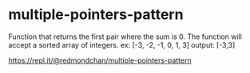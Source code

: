 # multiple-pointers-pattern

Function that returns the first pair where the sum is 0. The function will accept a sorted array of integers. ex: [-3, -2, -1, 0, 1, 3] output: [-3,3]

https://repl.it/@redmondchan/multiple-pointers-pattern
